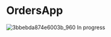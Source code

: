 # OrdersApp
![3bbebda874e6003b_960](https://user-images.githubusercontent.com/29164777/233855712-980c4683-7a5e-4221-b57a-b1318574c620.png)
In progress
